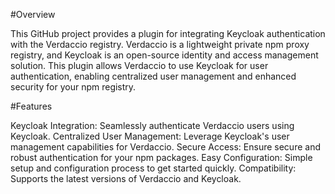#Overview

This GitHub project provides a plugin for integrating Keycloak authentication with the Verdaccio registry. Verdaccio is a lightweight private npm proxy registry, and Keycloak is an open-source identity and access management solution. This plugin allows Verdaccio to use Keycloak for user authentication, enabling centralized user management and enhanced security for your npm registry.

#Features

Keycloak Integration: Seamlessly authenticate Verdaccio users using Keycloak.
Centralized User Management: Leverage Keycloak's user management capabilities for Verdaccio.
Secure Access: Ensure secure and robust authentication for your npm packages.
Easy Configuration: Simple setup and configuration process to get started quickly.
Compatibility: Supports the latest versions of Verdaccio and Keycloak.
  
